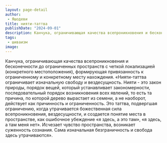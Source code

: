 ```yaml
---
layout: page-detail
author:
 - Яшодеви
title: нияти-таттва
publishDate: "2024-09-01"
description: Канчука, ограничивающая качества всепроникновения и бесконечности до ограниченных пространств с четкой локализацией (конкретного местоположения), формирующая привязанность к ограниченному и конкретному месту нахождения.
tags:
 - шиваизм
image: 
---
```


Канчука, ограничивающая качества всепроникновения и бесконечности до ограниченных пространств с четкой локализацией (конкретного местоположения), формирующая привязанность к ограниченному и конкретному месту нахождения.
 «Нияти-таттва ограничивает изначальную свободу и вездесущность. Нияти - это закон природы, порядок вещей, который устанавливает закономерности, последовательный порядок возникновения всех явлений, то есть та причина, по которой дерево вырастает из семени, а не наоборот, действует как причинность и ограниченность. Это таттва, подвергшая ограничению, когда утрачивается божественная сила всепроникновения, вездесущности, и создается понятие места в пространстве, как ошибочное убеждение «я здесь, а это там», «я здесь, а там меня нет». Исчезает чувство пространства, возникает суженность сознания. Сама изначальная безграничность и свобода здесь утрачиваются».

